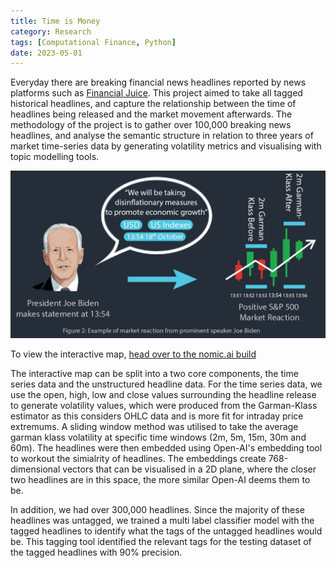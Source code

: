 ```yaml
---
title: Time is Money
category: Research
tags: [Computational Finance, Python]
date: 2023-05-01
---
```



Everyday there are breaking financial news headlines reported by news platforms such as [Financial Juice](https://www.financialjuice.com/). This project aimed to take all tagged historical headlines, and capture the relationship between the time of headlines being released and the market movement afterwards. The methodology of the project is to gather over 100,000 breaking news headlines, and analyse the semantic structure in relation to three years of market time-series data by generating volatility metrics and visualising with topic modelling tools.

![Time is Money: A Visualisation](../images/post-images/biden-thumbnail.png)

To view the interactive map, [head over to the nomic.ai build](https://atlas.nomic.ai/map/9efda517-1095-44f2-8db8-9698f1fc1dc4/f5f14db9-e284-429d-9a81-5d3706ef6c03?xs=-55.17357&xf=53.19966&ys=-30.02962&yf=29.91699)

The interactive map can be split into a two core components, the time series data and the unstructured headline data. For the time series data, we use the open, high, low and close values surrounding the headline release to generate volatility values, which were produced from the Garman-Klass estimator as this considers OHLC data and is more fit for intraday price extremums. A sliding window method was utilised to take the average garman klass volatility at specific time windows (2m, 5m, 15m, 30m and 60m). The headlines were then embedded using Open-AI's embedding tool to workout the simialrity of headlines. The embeddings create 768-dimensional vectors that can be visualised in a 2D plane, where the closer two headlines are in this space, the more similar Open-AI deems them to be.

In addition, we had over 300,000 headlines. Since the majority of these headlines was untagged, we trained a multi label classifier model with the tagged headlines to identify what the tags of the untagged headlines would be. This tagging tool identified the relevant tags for the testing dataset of the tagged headlines with 90% precision.